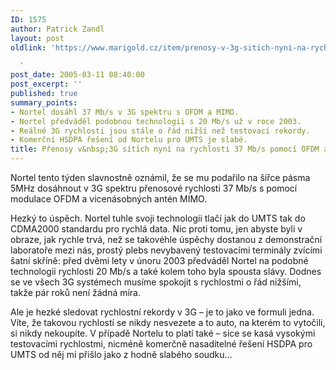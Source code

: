 ```yaml
---
ID: 1575
author: Patrick Zandl
layout: post
oldlink: 'https://www.marigold.cz/item/prenosy-v-3g-sitich-nyni-na-rychlosti-37-mb-s-pomoci-ofdm-a-mimo

  '
post_date: 2005-03-11 08:40:00
post_excerpt: ''
published: true
summary_points:
- Nortel dosáhl 37 Mb/s v 3G spektru s OFDM a MIMO.
- Nortel předváděl podobnou technologii s 20 Mb/s už v roce 2003.
- Reálné 3G rychlosti jsou stále o řád nižší než testovací rekordy.
- Komerční HSDPA řešení od Nortelu pro UMTS je slabé.
title: Přenosy v&nbsp;3G sítích nyní na rychlosti 37 Mb/s pomocí OFDM a&nbsp;MIMO
---
```


<p>Nortel tento týden slavnostně oznámil, že se mu podařilo na šířce pásma 5MHz dosáhnout v 3G spektru přenosové rychlosti 37 Mb/s s pomocí modulace OFDM a vicenásobných antén MIMO.</p>

<p>Hezký to úspěch. Nortel tuhle svoji technologii tlačí jak do UMTS tak do CDMA2000 standardu pro rychlá data. Nic proti tomu, jen abyste byli v obraze, jak rychle trvá, než se takovéhle úspěchy dostanou z demonstrační laboratoře mezi nás, prostý plebs nevybavený testovacími terminály zvícími šatní skříně: před dvěmi lety v únoru 2003 předváděl Nortel na podobné technologii rychlosti 20 Mb/s a také kolem toho byla spousta slávy. Dodnes se ve všech 3G systémech musíme spokojit s rychlostmi o řád nižšími, takže pár roků není žádná míra. </p>

<p>Ale je hezké sledovat rychlostní rekordy v 3G – je to jako ve formuli jedna. Víte, že takovou rychlostí se nikdy nesvezete a to auto, na kterém to vytočili, si nikdy nekoupíte. V případě Nortelu to platí také – sice se kasá vysokými testovacími rychlostmi, nicméně komerčně nasaditelné řešení HSDPA pro UMTS od něj mi přišlo jako z hodně slabého soudku...
</p>